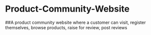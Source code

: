 # Product-Community-Website

##A product community website where a customer can visit, register themselves, browse products, raise for review, post reviews
